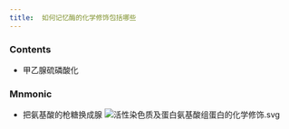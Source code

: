 ```yaml
---
title:  如何记忆酶的化学修饰包括哪些
--- 
```


### Contents
- 甲乙腺硫磷酸化
### Mnmonic
- 把氨基酸的枪糖换成腺
![活性染色质及蛋白氨基酸组蛋白的化学修饰.svg](/note-images/活性染色质及蛋白氨基酸组蛋白的化学修饰.svg)
